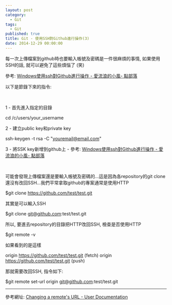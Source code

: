 ```yaml
---
layout: post
category: 
  - Git
tags: 
  - Git
published: true
title: Git - 使用SSH對Github進行操作(3)
date: 2014-12-29 00:00:00
---
```


每一次上傳檔案到github時也要輸入帳號及密碼是一件很麻煩的事情, 如果使用SSH的話, 就可以避免了這些煩惱了 (笑)

參考: [Windows使用ssh對Github進行操作 - 愛流浪的小風- 點部落](http://www.dotblogs.com.tw/kirkchen/archive/2013/04/23/use_ssh_to_interact_with_github_in_windows.aspx)

以下是節錄下來的指令:

<!-- more -->

<br/>

1 - 首先進入指定的目錄

  cd /c/users/your_username

2 - 建立public key和private key

  ssh-keygen -t rsa -C "youremail@email.com"

3 - 將SSK key新增到github上 - 參考: [Windows使用ssh對Github進行操作 - 愛流浪的小風- 點部落](http://www.dotblogs.com.tw/kirkchen/archive/2013/04/23/use_ssh_to_interact_with_github_in_windows.aspx)

<br/>

可能會發現上傳檔案還是要輸入帳號及密碼的...這是因為各repository的git clone 還沒有改回SSH...我們平常拿取github的專案通常是使用HTTP

  $git clone https://github.com/test/test.git

其實是可以輸入SSH

  $git clone git@github.com:test/test.git

所以, 要進去repository的目錄把HTTP改回SSH, 檢查是否使用HTTP

  $git remote -v

如果看到的是這樣

  origin  https://github.com/test/test.git (fetch)
  origin  https://github.com/test/test.git (push)

那就需要改回SSH, 指令如下:

  $git remote set-url origin git@github.com:test/test.git

------------------------------------
參考網址:
[Changing a remote's URL - User Documentation](https://help.github.com/articles/changing-a-remote-s-url/)

